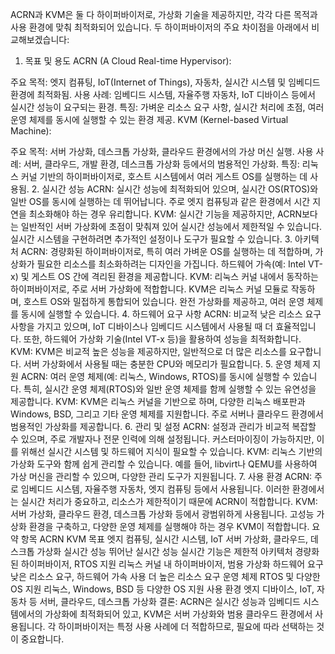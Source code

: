 ACRN과 KVM은 둘 다 하이퍼바이저로, 가상화 기술을 제공하지만, 각각 다른 목적과 사용 환경에 맞춰 최적화되어 있습니다. 두 하이퍼바이저의 주요 차이점을 아래에서 비교해보겠습니다:

1. 목표 및 용도
ACRN (A Cloud Real-time Hypervisor):

주요 목적: 엣지 컴퓨팅, IoT(Internet of Things), 자동차, 실시간 시스템 및 임베디드 환경에 최적화됨.
사용 사례: 임베디드 시스템, 자율주행 자동차, IoT 디바이스 등에서 실시간 성능이 요구되는 환경.
특징: 가벼운 리소스 요구 사항, 실시간 처리에 초점, 여러 운영 체제를 동시에 실행할 수 있는 환경 제공.
KVM (Kernel-based Virtual Machine):

주요 목적: 서버 가상화, 데스크톱 가상화, 클라우드 환경에서의 가상 머신 실행.
사용 사례: 서버, 클라우드, 개발 환경, 데스크톱 가상화 등에서의 범용적인 가상화.
특징: 리눅스 커널 기반의 하이퍼바이저로, 호스트 시스템에서 여러 게스트 OS를 실행하는 데 사용됨.
2. 실시간 성능
ACRN: 실시간 성능에 최적화되어 있으며, 실시간 OS(RTOS)와 일반 OS를 동시에 실행하는 데 뛰어납니다. 주로 엣지 컴퓨팅과 같은 환경에서 시간 지연을 최소화해야 하는 경우 유리합니다.
KVM: 실시간 기능을 제공하지만, ACRN보다는 일반적인 서버 가상화에 초점이 맞춰져 있어 실시간 성능에서 제한적일 수 있습니다. 실시간 시스템을 구현하려면 추가적인 설정이나 도구가 필요할 수 있습니다.
3. 아키텍처
ACRN: 경량화된 하이퍼바이저로, 특히 여러 가벼운 OS를 실행하는 데 적합하며, 가상화가 필요한 리소스를 최소화하려는 디자인을 가집니다. 하드웨어 가속(예: Intel VT-x) 및 게스트 OS 간에 격리된 환경을 제공합니다.
KVM: 리눅스 커널 내에서 동작하는 하이퍼바이저로, 주로 서버 가상화에 적합합니다. KVM은 리눅스 커널 모듈로 작동하며, 호스트 OS와 밀접하게 통합되어 있습니다. 완전 가상화를 제공하고, 여러 운영 체제를 동시에 실행할 수 있습니다.
4. 하드웨어 요구 사항
ACRN: 비교적 낮은 리소스 요구 사항을 가지고 있으며, IoT 디바이스나 임베디드 시스템에서 사용될 때 더 효율적입니다. 또한, 하드웨어 가상화 기술(Intel VT-x 등)을 활용하여 성능을 최적화합니다.
KVM: KVM은 비교적 높은 성능을 제공하지만, 일반적으로 더 많은 리소스를 요구합니다. 서버 가상화에서 사용될 때는 충분한 CPU와 메모리가 필요합니다.
5. 운영 체제 지원
ACRN: 여러 운영 체제(예: 리눅스, Windows, RTOS)를 동시에 실행할 수 있습니다. 특히, 실시간 운영 체제(RTOS)와 일반 운영 체제를 함께 실행할 수 있는 유연성을 제공합니다.
KVM: KVM은 리눅스 커널을 기반으로 하며, 다양한 리눅스 배포판과 Windows, BSD, 그리고 기타 운영 체제를 지원합니다. 주로 서버나 클라우드 환경에서 범용적인 가상화를 제공합니다.
6. 관리 및 설정
ACRN: 설정과 관리가 비교적 복잡할 수 있으며, 주로 개발자나 전문 인력에 의해 설정됩니다. 커스터마이징이 가능하지만, 이를 위해선 실시간 시스템 및 하드웨어 지식이 필요할 수 있습니다.
KVM: 리눅스 기반의 가상화 도구와 함께 쉽게 관리할 수 있습니다. 예를 들어, libvirt나 QEMU를 사용하여 가상 머신을 관리할 수 있으며, 다양한 관리 도구가 지원됩니다.
7. 사용 환경
ACRN: 주로 임베디드 시스템, 자율주행 자동차, 엣지 컴퓨팅 등에서 사용됩니다. 이러한 환경에서는 실시간 처리가 중요하고, 리소스가 제한적이기 때문에 ACRN이 적합합니다.
KVM: 서버 가상화, 클라우드 환경, 데스크톱 가상화 등에서 광범위하게 사용됩니다. 고성능 가상화 환경을 구축하고, 다양한 운영 체제를 실행해야 하는 경우 KVM이 적합합니다.
요약
항목	ACRN	KVM
목표	엣지 컴퓨팅, 실시간 시스템, IoT	서버 가상화, 클라우드, 데스크톱 가상화
실시간 성능	뛰어난 실시간 성능	실시간 기능은 제한적
아키텍처	경량화된 하이퍼바이저, RTOS 지원	리눅스 커널 내 하이퍼바이저, 범용 가상화
하드웨어 요구	낮은 리소스 요구, 하드웨어 가속 사용	더 높은 리소스 요구
운영 체제	RTOS 및 다양한 OS 지원	리눅스, Windows, BSD 등 다양한 OS 지원
사용 환경	엣지 디바이스, IoT, 자동차 등	서버, 클라우드, 데스크톱 가상화
결론: ACRN은 실시간 성능과 임베디드 시스템에서의 가상화에 최적화되어 있고, KVM은 서버 가상화와 범용 클라우드 환경에서 사용됩니다. 각 하이퍼바이저는 특정 사용 사례에 더 적합하므로, 필요에 따라 선택하는 것이 중요합니다.
